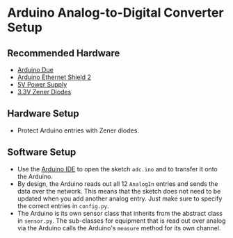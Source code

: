 # Arduino Analog-to-Digital Converter Setup

## Recommended Hardware
  * [Arduino Due](https://store.arduino.cc/arduino-due)
  * [Arduino Ethernet Shield 2](https://store.arduino.cc/arduino-ethernet-shield-2)
  * [5V Power Supply](https://fr.farnell.com/xp-power/vel12us120-eu-ja/adaptateur-ac-dc-12v-1a/dp/2524421)
  * [3.3V Zener Diodes](https://fr.farnell.com/nexperia/bzx79-c3v3/diode-zener-500mw-3-3v/dp/1097229?MER=sy-me-pd-mi-alte)

## Hardware Setup
  * Protect Arduino entries with Zener diodes.

## Software Setup
  * Use the [Arduino IDE](https://www.arduino.cc/en/software) to open the sketch `adc.ino` and to transfer it onto the Arduino.
  * By design, the Arduino reads out all 12 `AnalogIn` entries and sends the data over the network. This means that the sketch does not need to be updated when you add another analog entry. Just make sure to specify the correct entries in `config.py`.
  * The Arduino is its own sensor class that inherits from the abstract class in `sensor.py`. The sub-classes for equipment that is read out over analog via the Arduino calls the Arduino's `measure` method for its own channel.
